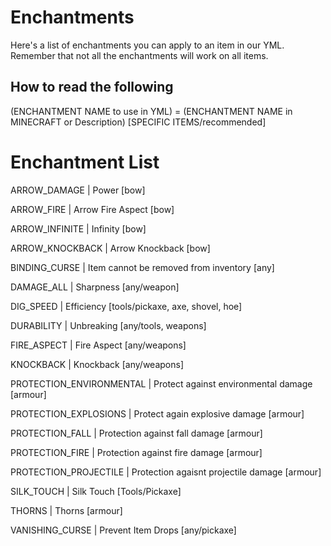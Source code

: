 # Enchantments

Here's a list of enchantments you can apply to an item in our YML. 
Remember that not all the enchantments will work on all items.

## How to read the following

(ENCHANTMENT NAME to use in YML) = (ENCHANTMENT NAME in MINECRAFT or Description) [SPECIFIC ITEMS/recommended]

# Enchantment List

ARROW_DAMAGE | Power [bow]

ARROW_FIRE | Arrow Fire Aspect [bow]

ARROW_INFINITE | Infinity [bow]

ARROW_KNOCKBACK | Arrow Knockback [bow]

BINDING_CURSE | Item cannot be removed from inventory [any]

DAMAGE_ALL | Sharpness [any/weapon]

DIG_SPEED | Efficiency [tools/pickaxe, axe, shovel, hoe]

DURABILITY |  Unbreaking [any/tools, weapons]

FIRE_ASPECT | Fire Aspect [any/weapons]

KNOCKBACK | Knockback [any/weapons]

PROTECTION_ENVIRONMENTAL | Protect against environmental damage [armour]

PROTECTION_EXPLOSIONS | Protect again explosive damage [armour]

PROTECTION_FALL | Protection against fall damage [armour]

PROTECTION_FIRE | Protection against fire damage [armour]

PROTECTION_PROJECTILE | Protection agaisnt projectile damage [armour]

SILK_TOUCH | Silk Touch [Tools/Pickaxe]

THORNS | Thorns [armour]

VANISHING_CURSE | Prevent Item Drops [any/pickaxe]
